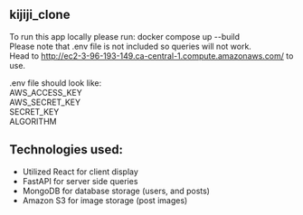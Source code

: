 ## kijiji_clone
 
To run this app locally please run: docker compose up --build  
Please note that .env file is not included so queries will not work.  
Head to http://ec2-3-96-193-149.ca-central-1.compute.amazonaws.com/ to use.  

.env file should look like:  
AWS_ACCESS_KEY  
AWS_SECRET_KEY  
SECRET_KEY  
ALGORITHM  

## Technologies used:
- Utilized React for client display
- FastAPI for server side queries
- MongoDB for database storage (users, and posts)
- Amazon S3 for image storage (post images)